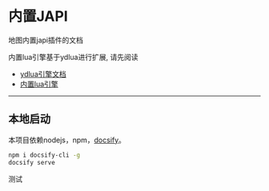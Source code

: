 # 内置JAPI

地图内置japi插件的文档

内置lua引擎基于ydlua进行扩展, 请先阅读

* [ydlua引擎文档](https://github.com/actboy168/jass2lua/blob/master/lua-engine.md)
* [内置lua引擎](Lua/引擎变动.md)

---

## 本地启动

本项目依赖nodejs，npm，[docsify](https://docsify.js.org/)。

``` bash
npm i docsify-cli -g
docsify serve
```

测试